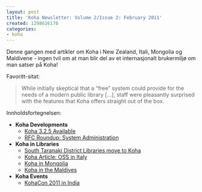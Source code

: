 ```yaml
---
layout: post
title: 'Koha Newsletter: Volume 2/Issue 2: February 2011'
created: 1298626176
categories:
- koha
---
```

<p>Denne gangen med artikler om Koha i New Zealand, Itali, Mongolia og Maldivene - ingen tvil om at man blir del av et internasjonalt brukermiljø om man satser på Koha!</p>
<p>Favoritt-sitat:</p>
<blockquote><p>While initially skeptical that a “free” system could provide for the needs of a modern public library [...], staff were pleasantly surprised with the features that Koha offers straight out of the box.</p></blockquote></p>
<p>Innholdsfortegnelsen:</p>

<ul>
<li><strong>Koha Developments</strong>
<ul>
<li><a href="http://koha-community.org/koha-newsletter-volume-2issue-2-february-2011#koha325">Koha 3.2.5 Available</a></li>
<li><a href="http://koha-community.org/koha-newsletter-volume-2issue-2-february-2011#rfc">RFC Roundup: System Administration</a></li>
</ul>
</li>
<li><strong>Koha in Libraries</strong>
<ul>
<li><a href="http://koha-community.org/koha-newsletter-volume-2issue-2-february-2011#taranaki">South Taranaki District Libraries move to Koha</a></li>
<li><a href="http://koha-community.org/koha-newsletter-volume-2issue-2-february-2011#article">Koha Article: OSS in Italy</a></li>
<li><a href="http://koha-community.org/koha-newsletter-volume-2issue-2-february-2011#mongolia">Koha in Mongolia</a></li>
<li><a href="http://koha-community.org/koha-newsletter-volume-2issue-2-february-2011#maldives">Koha in the Maldives</a></li>
</ul>
</li>
<li><strong>Koha Events</strong>
<ul>
<li><a href="http://koha-community.org/koha-newsletter-volume-2issue-2-february-2011#kohacon11">KohaCon 2011 in India</a></li>
</ul>
</li>
</ul>
